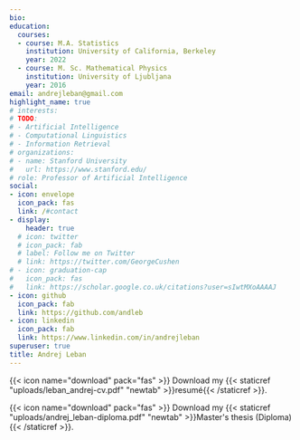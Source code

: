 ```yaml
---
bio: 
education:
  courses:
  - course: M.A. Statistics
    institution: University of California, Berkeley
    year: 2022
  - course: M. Sc. Mathematical Physics
    institution: University of Ljubljana
    year: 2016
email: andrejleban@gmail.com
highlight_name: true
# interests:
# TODO:
# - Artificial Intelligence
# - Computational Linguistics
# - Information Retrieval
# organizations:
# - name: Stanford University
#   url: https://www.stanford.edu/
# role: Professor of Artificial Intelligence
social:
- icon: envelope
  icon_pack: fas
  link: /#contact
- display:
    header: true
  # icon: twitter
  # icon_pack: fab
  # label: Follow me on Twitter
  # link: https://twitter.com/GeorgeCushen
# - icon: graduation-cap
#   icon_pack: fas
#   link: https://scholar.google.co.uk/citations?user=sIwtMXoAAAAJ
- icon: github
  icon_pack: fab
  link: https://github.com/andleb
- icon: linkedin
  icon_pack: fab
  link: https://www.linkedin.com/in/andrejleban
superuser: true
title: Andrej Leban
---
```




{{< icon name="download" pack="fas" >}} Download my {{< staticref "uploads/leban_andrej-cv.pdf" "newtab" >}}resumé{{< /staticref >}}.

{{< icon name="download" pack="fas" >}} Download my {{< staticref "uploads/andrej_leban-diploma.pdf" "newtab" >}}Master's thesis (Diploma){{< /staticref >}}.
